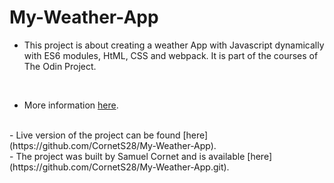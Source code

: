 # My-Weather-App

- This project is about creating a weather App with Javascript dynamically with ES6 modules, HtML, CSS and webpack. It is part of the courses of The Odin Project.
<br>

- More information [here](https://www.theodinproject.com/courses/javascript/lessons/restaurant-page).
<br>
- Live version of the project can be found [here](https://github.com/CornetS28/My-Weather-App).
<br>
- The project was built by Samuel Cornet and is available [here](https://github.com/CornetS28/My-Weather-App.git).